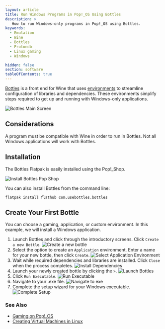 ```yaml
---
layout: article
title: Run Windows Programs in Pop!_OS Using Bottles
description: >
   How to run Windows-only programs in Pop!_OS using Bottles.
keywords:
  - Emulation
  - Wine
  - Bottles
  - Protondb
  - Linux gaming
  - Windows 

hidden: false
section: software
tableOfContents: true
---
```


[Bottles](https://docs.usebottles.com/) is a front end for Wine that uses <u>environments</u> to streamline configuration of libraries and dependencies. These environments simplify steps required to get up and running with Windows-only applications.

![Bottles Main Screen](/images/using-bottles/bottles-main-screen.png)

## Considerations

A program must be compatible with Wine in order to run in Bottles. Not all Windows applications will work with Bottles.

## Installation

The Bottles Flatpak is easily installed using the Pop!\_Shop.

![Install Bottles Pop Shop](/images/using-bottles/install-bottles-pop-shop.png)

You can also install Bottles from the command line:

```
flatpak install flathub com.usebottles.bottles
```

## Create Your First Bottle

You can choose a gaming, application, or custom environment. In this example, we will install a Windows application.

1. Launch Bottles and click through the introductory screens. Click `Create a new Bottle`.
  ![Create a new bottle](/images/using-bottles/create-new-bottle.png)
2. Select the option to create an `Application` environment. Enter a name for your new bottle, then click `Create`.
  ![Select Application Environment](/images/using-bottles/select-application-environment.png)
3. Wait while required dependencies and libraries are installed. Click `Close` when the process completes.
  ![Install Dependencies](/images/using-bottles/install-dependencies.png)
4. Launch your newly created bottle by clicking the `>`.
  ![Launch Bottles](/images/using-bottles/launch-bottle.png)
5. Click `Run Executable`.
  ![Run Executable](/images/using-bottles/run-executable.png)
6. Navigate to your .exe file.
  ![Navigate to exe](/images/using-bottles/navigate-to-exe.png)
7. Complete the setup wizard for your Windows executable.
  ![Complete Setup](/images/using-bottles/complete-setup.png)

### See Also

- [Gaming on Pop!\_OS](/articles/linux-gaming/)
- [Creating Virtual Machines in Linux](/articles/virtualization/)
